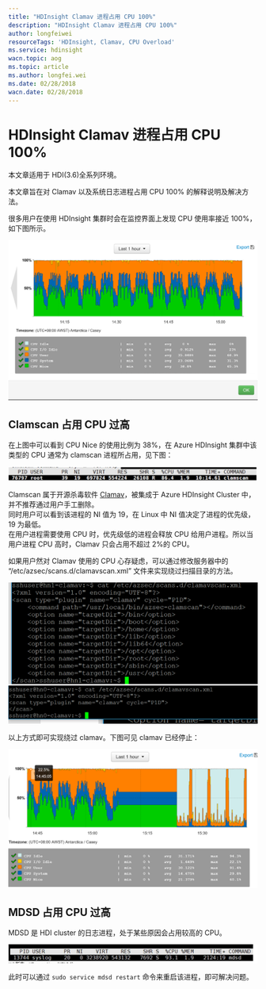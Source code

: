 ```yaml
---
title: "HDInsight Clamav 进程占用 CPU 100%"
description: "HDInsight Clamav 进程占用 CPU 100%"
author: longfeiwei
resourceTags: 'HDInsight, Clamav, CPU Overload'
ms.service: hdinsight
wacn.topic: aog
ms.topic: article
ms.author: longfei.wei
ms.date: 02/28/2018
wacn.date: 02/28/2018
---
```


# HDInsight Clamav 进程占用 CPU 100%

本文章适用于 HDI(3.6)全系列环境。

本文章旨在对 Clamav 以及系统日志进程占用 CPU 100% 的解释说明及解决方法。

很多用户在使用 HDInsight 集群时会在监控界面上发现 CPU 使用率接近 100%，如下图所示。

![01](media/aog-hdinsight-qa-clamav-cause-cpu-overload/01.png)

## Clamscan 占用 CPU 过高

在上图中可以看到 CPU Nice 的使用比例为 38%，在 Azure HDInsight 集群中该类型的 CPU 通常为 clamscan 进程所占用，见下图：

![02](media/aog-hdinsight-qa-clamav-cause-cpu-overload/02.png)

Clamscan 属于开源杀毒软件 [Clamav](https://zh.wikipedia.org/wiki/Clam_AntiVirus)，被集成于 Azure HDInsight Cluster 中，并不推荐通过用户手工删除。<br>
同时用户可以看到该进程的 NI 值为 19，在 Linux 中 NI 值决定了进程的优先级，19 为最低。<br>
在用户进程需要使用 CPU 时，优先级低的进程会释放 CPU 给用户进程。所以当用户进程 CPU 高时，Clamav 只会占用不超过 2%的 CPU。

如果用户然对 Clamav 使用的 CPU 心存疑虑，可以通过修改服务器中的 “/etc/azsec/scans.d/clamavscan.xml” 文件来实现绕过扫描目录的方法。

![03](media/aog-hdinsight-qa-clamav-cause-cpu-overload/03.png)
![04](media/aog-hdinsight-qa-clamav-cause-cpu-overload/04.png)

以上方式即可实现绕过 clamav。下图可见 clamav 已经停止：

![05](media/aog-hdinsight-qa-clamav-cause-cpu-overload/05.png)

## MDSD 占用 CPU 过高

MDSD 是 HDI cluster 的日志进程，处于某些原因会占用较高的 CPU。

![06](media/aog-hdinsight-qa-clamav-cause-cpu-overload/06.png)

此时可以通过 `sudo service mdsd restart` 命令来重启该进程，即可解决问题。